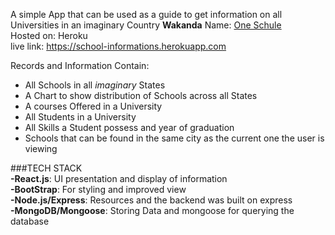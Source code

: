 A simple App that can be used as a guide to get information on all Universities in an imaginary Country **Wakanda**
Name: [One Schule](https://school-informations.herokuapp.com)  
Hosted on: Heroku  
live link: https://school-informations.herokuapp.com

Records and Information Contain:

- All Schools in all _imaginary_ States
- A Chart to show distribution of Schools across all States
- A courses Offered in a University
- All Students in a University
- All Skills a Student possess and year of graduation
- Schools that can be found in the same city as the current one the user is viewing

###TECH STACK  
**-React.js**: UI presentation and display of information  
**-BootStrap**: For styling and improved view  
**-Node.js/Express**: Resources and the backend was built on express  
**-MongoDB/Mongoose**: Storing Data and mongoose for querying the database
